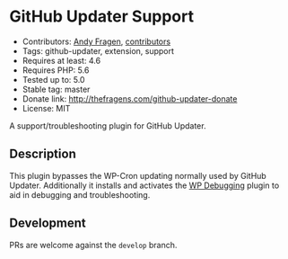 # GitHub Updater Support

* Contributors: [Andy Fragen](https://github.com/afragen), [contributors](https://github.com/afragen/github-updater-support/graphs/contributors)
* Tags: github-updater, extension, support
* Requires at least: 4.6
* Requires PHP: 5.6
* Tested up to: 5.0
* Stable tag: master
* Donate link: <http://thefragens.com/github-updater-donate>
* License: MIT

A support/troubleshooting plugin for GitHub Updater.

## Description

This plugin bypasses the WP-Cron updating normally used by GitHub Updater. Additionally it installs and activates the [WP Debugging](https://github.com/afragen/wp-debugging) plugin to aid in debugging and troubleshooting.

## Development

PRs are welcome against the `develop` branch.
